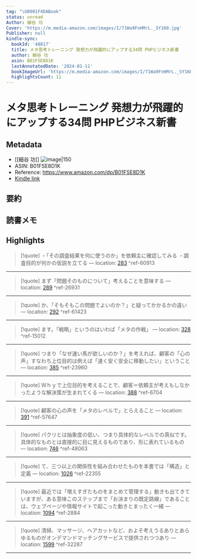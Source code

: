 ```yaml
---
tag: "\U0001F4DABook"
status: unread
Author: 細谷 功
Cover: 'https://m.media-amazon.com/images/I/71Wa9FnHMrL._SY160.jpg'
Publisher: null
kindle-sync:
  bookId: '48817'
  title: メタ思考トレーニング 発想力が飛躍的にアップする34問 PHPビジネス新書
  author: 細谷 功
  asin: B01FSE8D1K
  lastAnnotatedDate: '2024-01-11'
  bookImageUrl: 'https://m.media-amazon.com/images/I/71Wa9FnHMrL._SY160.jpg'
  highlightsCount: 11
---
```

# メタ思考トレーニング 発想力が飛躍的にアップする34問 PHPビジネス新書
## Metadata
* [[細谷 功]]
![image|150](https://m.media-amazon.com/images/I/71Wa9FnHMrL._SY160.jpg)
* ASIN: B01FSE8D1K
* Reference: https://www.amazon.com/dp/B01FSE8D1K
* [Kindle link](kindle://book?action=open&asin=B01FSE8D1K)
## 要約
## 読書メモ
## Highlights
>[!quote]
>・「その調査結果を何に使うのか」を依頼主に確認してみる ・調査目的が何かの仮説を立てる — location: [283](kindle://book?action=open&asin=B01FSE8D1K&location=283) ^ref-60913

---
>[!quote]
>まず「問題そのものについて」考えることを意味する — location: [289](kindle://book?action=open&asin=B01FSE8D1K&location=289) ^ref-26931

---
>[!quote]
>か、「そもそもこの問題でよいのか？」と疑ってかかるかの違い — location: [292](kindle://book?action=open&asin=B01FSE8D1K&location=292) ^ref-61423

---
>[!quote]
>ます。「戦略」というのはいわば「メタの作戦」 — location: [328](kindle://book?action=open&asin=B01FSE8D1K&location=328) ^ref-15012

---
>[!quote]
>つまり「なぜ速い馬が欲しいのか？」を考えれば、顧客の「心の声」すなわち上位目的は例えば「速く安く安全に移動したい」ということ — location: [385](kindle://book?action=open&asin=B01FSE8D1K&location=385) ^ref-23960

---
>[!quote]
>Ｗｈｙで上位目的を考えることで、顧客＝依頼主が考えもしなかったような解決策が生まれてくる — location: [388](kindle://book?action=open&asin=B01FSE8D1K&location=388) ^ref-6704

---
>[!quote]
>顧客の心の声を「メタのレベルで」とらえること — location: [391](kindle://book?action=open&asin=B01FSE8D1K&location=391) ^ref-57647

---
>[!quote]
>パクリとは抽象度の低い、つまり具体的なレベルでの真似です。具体的なものとは直接的に目に見えるものであり、形に表れているもの — location: [746](kindle://book?action=open&asin=B01FSE8D1K&location=746) ^ref-48063

---
>[!quote]
>て、三つ以上の関係性を組み合わせたものを本書では「構造」と定義 — location: [1026](kindle://book?action=open&asin=B01FSE8D1K&location=1026) ^ref-22355

---
>[!quote]
>最近では「増えすぎたものをまとめて管理する」動きも出てきていますが、ある意味このステップまで「お決まりの既定路線」であることは、ウェブページや情報サイトで起こった動きとまったく一緒 — location: [1094](kindle://book?action=open&asin=B01FSE8D1K&location=1094) ^ref-2884

---
>[!quote]
>清掃、マッサージ、ヘアカットなど、およそ考えうるありとあらゆるものがオンデマンドマッチングサービスで提供されつつあり — location: [1599](kindle://book?action=open&asin=B01FSE8D1K&location=1599) ^ref-32287

---
